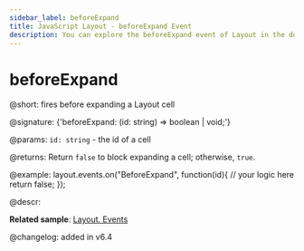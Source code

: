 ```yaml
---
sidebar_label: beforeExpand
title: JavaScript Layout - beforeExpand Event 
description: You can explore the beforeExpand event of Layout in the documentation of the DHTMLX JavaScript UI library. Browse developer guides and API reference, try out code examples and live demos, and download a free 30-day evaluation version of DHTMLX Suite 7.
---
```


# beforeExpand

@short: fires before expanding a Layout cell

@signature: {'beforeExpand: (id: string) => boolean | void;'}

@params:
`id: string` - the id of a cell

@returns:
Return `false` to block expanding a cell; otherwise, `true`.

@example:
layout.events.on("BeforeExpand", function(id){
	// your logic here
    return false;
});

@descr:

**Related sample**: [Layout. Events](https://snippet.dhtmlx.com/fyxw0map)

@changelog:
added in v6.4
